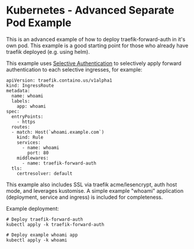 # Kubernetes - Advanced Separate Pod Example

This is an advanced example of how to deploy traefik-forward-auth in it's own pod. This example is a good starting point for those who already have traefik deployed (e.g. using helm).

This example uses [Selective Authentication](https://github.com/zeroflucs-given/traefik-forward-auth/blob/master/README.md#selective-ingress-authentication-in-kubernetes) to selectively apply forward authentication to each selective ingresses, for example:

```
apiVersion: traefik.containo.us/v1alpha1
kind: IngressRoute
metadata:
  name: whoami
  labels:
    app: whoami
spec:
  entryPoints:
    - https
  routes:
  - match: Host(`whoami.example.com`)
    kind: Rule
    services:
      - name: whoami
        port: 80
    middlewares:
      - name: traefik-forward-auth
  tls:
    certresolver: default
```

This example also includes SSL via traefik acme/lesencrypt, auth host mode, and leverages kustomise. A simple example "whoami" application (deployment, service and ingress) is included for completeness.

Example deployment:

```
# Deploy traefik-forward-auth
kubectl apply -k traefik-forward-auth

# Deploy example whoami app
kubectl apply -k whoami
```
